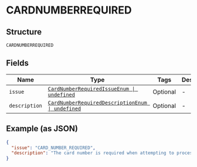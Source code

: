 
# CARDNUMBERREQUIRED

## Structure

`CARDNUMBERREQUIRED`

## Fields

| Name | Type | Tags | Description |
|  --- | --- | --- | --- |
| `issue` | [`CardNumberRequiredIssueEnum \| undefined`](../../doc/models/card-number-required-issue-enum.md) | Optional | - |
| `description` | [`CardNumberRequiredDescriptionEnum \| undefined`](../../doc/models/card-number-required-description-enum.md) | Optional | - |

## Example (as JSON)

```json
{
  "issue": "CARD_NUMBER_REQUIRED",
  "description": "The card number is required when attempting to process payment with card."
}
```

